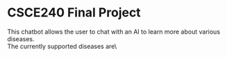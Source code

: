 # CSCE240 Final Project

This chatbot allows the user to chat with an AI to learn more about various diseases.\
The currently supported diseases are\
